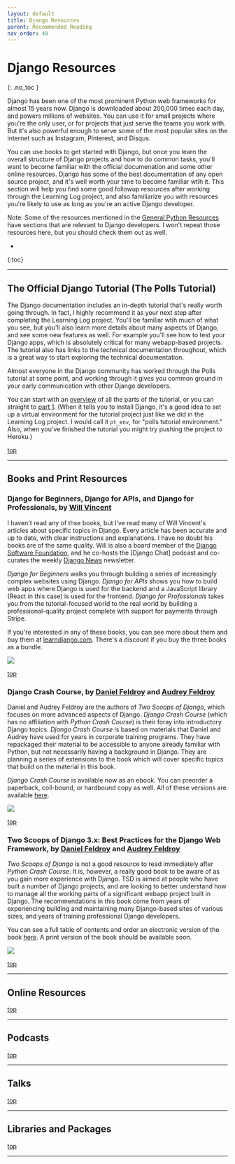 ```yaml
---
layout: default
title: Django Resources
parent: Recommended Reading
nav_order: 40
---
```


# Django Resources
{: .no_toc }

Django has been one of the most prominent Python web frameworks for almost 15 years now. Django is downloaded about 200,000 times each day, and powers millions of websites. You can use it for small projects where you're the only user, or for projects that just serve the teams you work with. But it's also powerful enough to serve some of the most popular sites on the internet such as Instagram, Pinterest, and Disqus.

You can use books to get started with Django, but once you learn the overall structure of Django projects and how to do common tasks, you'll want to become familiar with the official documenation and some other online resources. Django has some of the best documentation of any open source project, and it's well worth your time to become familiar wtih it. This section will help you find some good followup resources after working through the Learning Log project, and also familiarize you with resources you're likely to use as long as you're an active Django developer.

Note: Some of the resources mentioned in the [General Python Resources](../general_python/) have sections that are relevant to Django developers. I won't repeat those resources here, but you should check them out as well.

* 
{:toc}

---

## The Official Django Tutorial (The Polls Tutorial)

The Django documentation includes an in-depth tutorial that's really worth going through. In fact, I highly recommend it as your next step after completing the Learning Log project. You'll be familiar wtih much of what you see, but you'll also learn more details about many aspects of Django, and see some new features as well. For example you'll see how to test your Django apps, which is absolutely critical for many webapp-based projects. The tutorial also has links to the technical documentation throughout, which is a great way to start exploring the technical documentation.

Almost everyone in the Django community has worked through the Polls tutorial at some point, and working through it gives you common ground in your early communication with other Django developers.

You can start with an [overview](https://docs.djangoproject.com/en/3.0/intro/) of all the parts of the tutorial, or you can straight to [part 1](https://docs.djangoproject.com/en/3.0/intro/tutorial01/). (When it tells you to install Django, it's a good idea to set up a virtual environment for the tutorial project just like we did in the Learning Log project. I would call it `pt_env`, for "polls tutorial environment." Also, when you've finished the tutorial you might try pushing the project to Heroku.)

[top](#top)

---

## Books and Print Resources

### Django for Beginners, Django for APIs, and Django for Professionals, by [Will Vincent](https://twitter.com/wsv3000)

I haven't read any of thse books, but I've read many of Will Vincent's articles about specific topics in Django. Every article has been accurate and up to date, with clear instructions and explanations. I have no doubt his books are of the same quality. Will is also a board member of the [Django Software Foundation](https://www.djangoproject.com/foundation/), and he co-hosts the [Django Chat] podcast and co-curates the weekly [Django News](https://django-news.com) newsletter.

*Django for Beginners* walks you through building a series of increasingly complex websites using Django. *Django for APIs* shows you how to build web apps where Django is used for the backend and a JavaScript library (React in this case) is used for the frontend. *Django for Professionals* takes you from the tutorial-focused world to the real world by building a professional-quality project complete with support for payments through Stripe.

If you're interested in any of these books, you can see more about them and buy them at [learndjango.com](https://learndjango.com). There's a discount if you buy the three books as a bundle.

![](../../images/recommended_reading/wvd_covers.png)

[top](#top)

### Django Crash Course, by [Daniel Feldroy](https://twitter.com/pydanny/) and [Audrey Feldroy](https://twitter.com/audreyr)

Daniel and Audrey Feldroy are the authors of *Two Scoops of Django*, which focuses on more advanced aspects of Django. *Django Crash Course* (which has no affiliation with *Python Crash Course*) is their foray into introductory Django topics. *Django Crash Course* is based on materials that Daniel and Audrey have used for years in corporate training programs. They have repackaged their material to be accessible to anyone already familiar with Python, but not necessarily having a background in Django. They are planning a series of extensions to the book which will cover specific topics that build on the material in this book.

*Django Crash Course* is available now as an ebook. You can preorder a paperback, coil-bound, or hardbound copy as well. All of these versions are available [here](https://www.feldroy.com/products/django-crash-course).

![](../../images/recommended_reading/dcc_cover.png)

[top](#top)

### Two Scoops of Django 3.x: Best Practices for the Django Web Framework, by [Daniel Feldroy](https://twitter.com/pydanny/) and [Audrey Feldroy](https://twitter.com/audreyr)

*Two Scoops of Django* is not a good resource to read immediately after *Python Crash Course*. It is, however, a really good book to be aware of as you gain more experience with Django. TSD is aimed at people who have built a number of Django projects, and are looking to better understand how to manage all the working parts of a significant webapp project built in Django. The recommendations in this book come from years of experiencing building and maintaining many Django-based sites of various sizes, and years of training professional Django developers.

You can see a full table of contents and order an electronic version of the book [here](). A print version of the book should be available soon.

![](../../images/recommended_reading/tsd_cover.jpg)

[top](#top)

---

## Online Resources

[top](#top)

---

## Podcasts

[top](#top)

---

## Talks

[top](#top)

---

## Libraries and Packages

[top](#top)

---